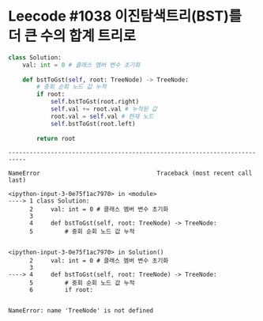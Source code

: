 # Leecode #1038 이진탐색트리(BST)를 더 큰 수의 합계 트리로


```python
class Solution:
    val: int = 0 # 클래스 멤버 변수 초기화
        
    def bstToGst(self, root: TreeNode) -> TreeNode:
        # 중회 순회 노드 값 누적
        if root: 
            self.bstToGst(root.right)
            self.val += root.val # 누적된 값
            root.val = self.val # 현재 노드
            self.bstToGst(root.left)
            
        return root
```


    ---------------------------------------------------------------------------

    NameError                                 Traceback (most recent call last)

    <ipython-input-3-0e75f1ac7970> in <module>
    ----> 1 class Solution:
          2     val: int = 0 # 클래스 멤버 변수 초기화
          3 
          4     def bstToGst(self, root: TreeNode) -> TreeNode:
          5         # 중회 순회 노드 값 누적
    

    <ipython-input-3-0e75f1ac7970> in Solution()
          2     val: int = 0 # 클래스 멤버 변수 초기화
          3 
    ----> 4     def bstToGst(self, root: TreeNode) -> TreeNode:
          5         # 중회 순회 노드 값 누적
          6         if root:
    

    NameError: name 'TreeNode' is not defined



```python

```
